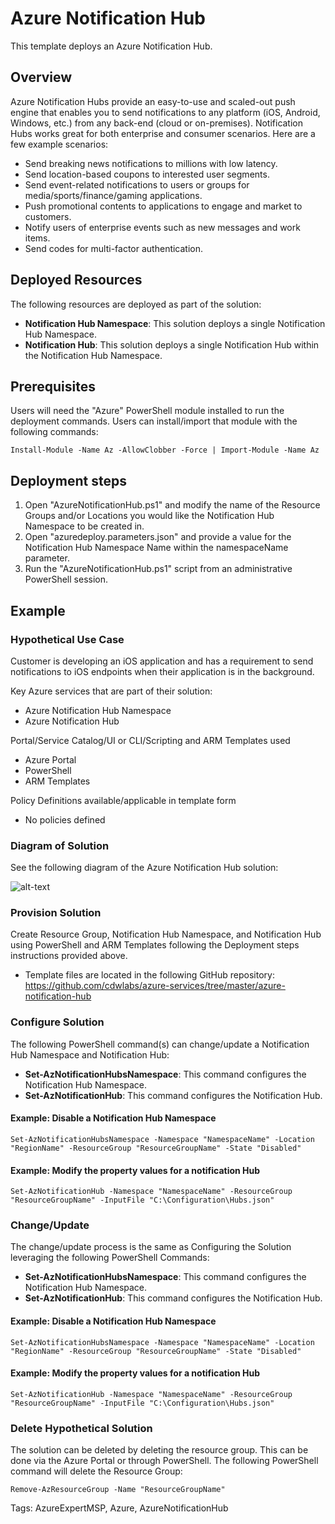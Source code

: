 # Azure Notification Hub

This template deploys an Azure Notification Hub.

## Overview

Azure Notification Hubs provide an easy-to-use and scaled-out push engine that enables you to send notifications to any platform (iOS, Android, Windows, etc.) from any back-end (cloud or on-premises). Notification Hubs works great for both enterprise and consumer scenarios. Here are a few example scenarios:

* Send breaking news notifications to millions with low latency.
* Send location-based coupons to interested user segments.
* Send event-related notifications to users or groups for media/sports/finance/gaming applications.
* Push promotional contents to applications to engage and market to customers.
* Notify users of enterprise events such as new messages and work items.
* Send codes for multi-factor authentication.

## Deployed Resources
The following resources are deployed as part of the solution:

+ **Notification Hub Namespace**: This solution deploys a single Notification Hub Namespace.
+ **Notification Hub**: This solution deploys a single Notification Hub within the Notification Hub Namespace.

## Prerequisites
Users will need the "Azure" PowerShell module installed to run the deployment commands. Users can install/import that module with the following commands:

    Install-Module -Name Az -AllowClobber -Force | Import-Module -Name Az
    
## Deployment steps
1. Open "AzureNotificationHub.ps1" and modify the name of the Resource Groups and/or Locations you would like the Notification Hub Namespace to be created in.
2. Open "azuredeploy.parameters.json" and provide a value for the Notification Hub Namespace Name within the namespaceName parameter.
3. Run the "AzureNotificationHub.ps1" script from an administrative PowerShell session.

## Example
### Hypothetical Use Case
Customer is developing an iOS application and has a requirement to send notifications to iOS endpoints when their application is in the background.

Key Azure services that are part of their solution:  
- Azure Notification Hub Namespace
- Azure Notification Hub

Portal/Service Catalog/UI or CLI/Scripting and ARM Templates used  
- Azure Portal
- PowerShell
- ARM Templates

Policy Definitions available/applicable in template form  
- No policies defined

### Diagram of Solution
See the following diagram of the Azure Notification Hub solution:

![alt-text](https://docs.microsoft.com/en-us/azure/notification-hubs/media/notification-hubs-overview/registration-diagram.png)

### Provision Solution
Create Resource Group, Notification Hub Namespace, and Notification Hub using PowerShell and ARM Templates following the Deployment steps instructions provided above.
 - Template files are located in the following GitHub repository: https://github.com/cdwlabs/azure-services/tree/master/azure-notification-hub 

### Configure Solution
The following PowerShell command(s) can change/update a Notification Hub Namespace and Notification Hub:
+ **Set-AzNotificationHubsNamespace**: This command configures the Notification Hub Namespace.
+ **Set-AzNotificationHub**: This command configures the Notification Hub.

#### Example: Disable a Notification Hub Namespace
    Set-AzNotificationHubsNamespace -Namespace "NamespaceName" -Location "RegionName" -ResourceGroup "ResourceGroupName" -State "Disabled"

#### Example: Modify the property values for a notification Hub
    Set-AzNotificationHub -Namespace "NamespaceName" -ResourceGroup "ResourceGroupName" -InputFile "C:\Configuration\Hubs.json"

### Change/Update
The change/update process is the same as Configuring the Solution leveraging the following PowerShell Commands:
+ **Set-AzNotificationHubsNamespace**: This command configures the Notification Hub Namespace.
+ **Set-AzNotificationHub**: This command configures the Notification Hub.

#### Example: Disable a Notification Hub Namespace
    Set-AzNotificationHubsNamespace -Namespace "NamespaceName" -Location "RegionName" -ResourceGroup "ResourceGroupName" -State "Disabled"

#### Example: Modify the property values for a notification Hub
    Set-AzNotificationHub -Namespace "NamespaceName" -ResourceGroup "ResourceGroupName" -InputFile "C:\Configuration\Hubs.json"

### Delete Hypothetical Solution
The solution can be deleted by deleting the resource group. This can be done via the Azure Portal or through PowerShell. The following PowerShell command will delete the Resource Group:
    
    Remove-AzResourceGroup -Name "ResourceGroupName"


Tags: AzureExpertMSP, Azure, AzureNotificationHub
